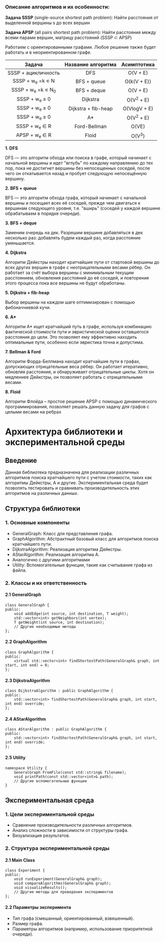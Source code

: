 ### Описание алгоритмов и их особенности:

**Задача SSSP** (single-source shortest path problem): Найти расстояния от выделенной вершины s до всех вершин

**Задача APSP** (all pairs shortest path problem): Найти расстояния между всеми парами вершин, матрицу расстояний (SSSP ⊂ APSP)

Работаем с ориентированными графами. Любое решение также будет работать и в неориентированном графе.

|Задача|Название алгоритма|Асимптотика|
| :-: | :-: | :-: |
|SSSP + ацикличность|DFS|O(V + E)|
|SSSP + w<sub>e</sub> =k ∊ N|BFS + queue|O(k(V + E))|
|SSSP + w<sub>e</sub> =k ∊ N<sub>0</sub>|BFS + deque|O(V + E)|
|SSSP + w<sub>e</sub> ≥ 0|Dijkstra|O(V<sup>2</sup> + E)|
|SSSP + w<sub>e</sub> ≥ 0|Dijkstra + fib-heap|O(VlogV + E)|
|SSSP + w<sub>e</sub> ≥ 0|A\*|O(V<sup>2</sup> + E)|
|SSSP + w<sub>e</sub> ∈ R|Ford-Bellman|O(VE)|
|APSP + w<sub>e</sub> ∈ R|Floid|O(V<sup>3</sup>)|


**1. DFS**

DFS — это алгоритм обхода или поиска в графе, который начинает с начальной вершины и идет "вглубь" по каждому направлению до тех пор, пока не достигнет вершины без непосещенных соседей, после чего он откатывается назад и пробует следующую непосещённую вершину.

**2. BFS + queue**

BFS — это алгоритм обхода графа, который начинает с начальной вершины и посещает всех её соседей, прежде чем двигаться к вершинам следующего уровня, т.е. "вширь" (соседей у каждой вершине обрабатываем в порядке очереди).

**3. BFS + deque**

Заменим очередь на дек. Разрешим вершине добавляться в дек несколько раз: добавлять будем каждый раз, когда расстояние уменьшается.

**4. Dijkstra**

Алгоритм Дейкстры находит кратчайшие пути от стартовой вершины до всех других вершин в графе с неотрицательными весами рёбер. Он работает за счёт выбора вершины с минимальным текущим расстоянием, обновления расстояний до её соседей, и повторения этого процесса пока все вершины не будут обработаны.

**5. Dijkstra + fib-heap**

Выбор вершины на каждом шаге оптимизирован с помощью фибоначчиевой кучи.

**6. A\***

Алгоритм A\* ищет кратчайший путь в графе, используя комбинацию фактической стоимости пути и эвристической оценки оставшегося расстояния до цели. Это позволяет ему эффективно находить оптимальные пути, особенно если эвристика точна и допустима.

**7. Bellman & Ford**

Алгоритм Форда-Беллмана находит кратчайшие пути в графах, допускающих отрицательные веса рёбер. Он работает итеративно, обновляя расстояния, и обнаруживает отрицательные циклы. Хотя он медленнее Дейкстры, он позволяет работать с отрицательными весами.

**8. Floid**

Алгоритм Флойда – простое решение APSP с помощью динамического программирования, позволяет решать данную задачу для графов с целыми весами на ребрах

# Архитектура библиотеки и экспериментальной среды 

## Введение

Данная библиотека предназначена для реализации различных алгоритмов поиска кратчайшего пути с учетом стоимости, таких как алгоритмы Дейкстры, A и другие. Экспериментальная среда будет позволять тестировать и сравнивать производительность этих алгоритмов на различных данных.

## Структура библиотеки

### 1. Основные компоненты

- GeneralGraph: Класс для представления графа.
- GraphAlgorithm: Абстрактный базовый класс для алгоритмов поиска кратчайшего пути.
- DijkstraAlgorithm: Реализация алгоритма Дейкстры.
- AStarAlgorithm: Реализация алгоритма A.
- Аналогично с другими алгоритмами
- Utility: Вспомогательные функции, такие как считывание графа из файла.

### 2. Классы и их ответственность

#### 2.1 GeneralGraph
```
class GeneralGraph {
public:
    void addEdge(int source, int destination, T weight);
    std::vector<int> getNeighbors(int vertex);
    T getWeight(int source, int destination);
    // Другие необходимые методы
};
```

#### 2.2 GraphAlgorithm
```
class GraphAlgorithm {
public:
    virtual std::vector<int> findShortestPath(GeneralGraph& graph, int start, int end) = 0;
};
```

#### 2.3 DijkstraAlgorithm
```
class DijkstraAlgorithm : public GraphAlgorithm {
public:
    std::vector<int> findShortestPath(GeneralGraph& graph, int start, int end) override;
};
```

#### 2.4 AStarAlgorithm
```
class AStarAlgorithm : public GraphAlgorithm {
public:
    std::vector<int> findShortestPath(GeneralGraph& graph, int start, int end) override;
};
```

#### 2.5 Utility
```
namespace Utility {
    GeneralGraph FromFile(const std::string& filename);
    void printPath(const std::vector<int>& path);
    // Другие вспомогательные функции
}
```

## Экспериментальная среда

### 1. Цели экспериментальной среды

- Сравнение производительности различных алгоритмов.
- Анализ сложности в зависимости от структуры графа.
- Визуализация результатов.

### 2. Структура экспериментальной среды

#### 2.1 Main Class
```
class Experiment {
public:
    void runExperiment(GeneralGraph& graph);
    void compareAlgorithms(GeneralGraph& graph);
    void visualizeResults();
    // Другие методы для проведения экспериментов
};
```

#### 2.2 Параметры эксперимента

- Тип графа (смешанный, ориентированный, взвешенный).
- Размер графа.
- Параметры алгоритмов (например, использование приоритетной очереди).


